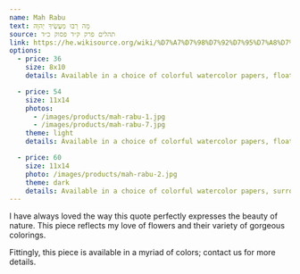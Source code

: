 ```yaml
---
name: Mah Rabu
text: מָה רַבּוּ מַעֲשֶׂיךָ יְהוָה
source: תהלים פרק ק״ד פסוק כ״ד
link: https://he.wikisource.org/wiki/%D7%A7%D7%98%D7%92%D7%95%D7%A8%D7%99%D7%94:%D7%AA%D7%94%D7%9C%D7%99%D7%9D_%D7%A7%D7%93_%D7%9B%D7%93
options:
  - price: 36
    size: 8x10
    details: Available in a choice of colorful watercolor papers, floating in a black frame. Wall mount.

  - price: 54
    size: 11x14 
    photos: 
      - /images/products/mah-rabu-1.jpg
      - /images/products/mah-rabu-7.jpg
    theme: light
    details: Available in a choice of colorful watercolor papers, floating in a black frame. Wall mount.

  - price: 60
    size: 11x14 
    photo: /images/products/mah-rabu-2.jpg
    theme: dark
    details: Available in a choice of colorful watercolor papers, surrounded by white or black paper, floating in a black frame. Wall mount.
---
```


I have always loved the way this quote perfectly expresses the beauty of nature. This piece reflects my love of flowers and their variety of gorgeous colorings.

Fittingly, this piece is available in a myriad of colors; contact us for more details.